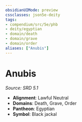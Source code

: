 ```yaml
---
obsidianUIMode: preview
cssclasses: json5e-deity
tags:
- compendium/src/5e/phb
- deity/egyptian
- domain/death
- domain/grave
- domain/order
aliases: ["Anubis"]
---
```

# Anubis
*Source: SRD 5.1* 

- **Alignment**: Lawful Neutral
- **Domains**: Death, Grave, Order
- **Pantheon**: Egyptian
- **Symbol**: Black jackal